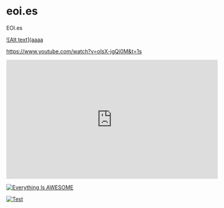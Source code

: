 # eoi.es
EOI.es

[![Alt text](aaaa](https://www.youtube.com/watch?v=oIsX-jgQi0M&t=1s)



https://www.youtube.com/watch?v=oIsX-jgQi0M&t=1s


<iframe width="560" height="315" src="https://www.youtube.com/embed/oIsX-jgQi0M" frameborder="0"></iframe>



[![Everything Is AWESOME](https://img.youtube.com/vi/StTqXEQ2l-Y/0.jpg)](https://www.youtube.com/watch?v=StTqXEQ2l-Y "Everything Is AWESOME")



[![Test ](https://img.youtube.com/vi/oIsX-jgQi0M&t=1s/0.jpg)](https://www.youtube.com/watch?v=oIsX-jgQi0M&t=1s "Everything Is AWESOME")


